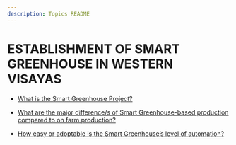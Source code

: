 ```yaml
---
description: Topics README
---
```


# ESTABLISHMENT OF SMART GREENHOUSE IN WESTERN VISAYAS


 - [What is the Smart Greenhouse Project?](/2022/other-priority-programs-and-projects/establishment-of-smart-greenhouse-in-western-visayas/what-is-the-smart-greenhouse-project.html)
    
 - [What are the major difference/s of Smart Greenhouse-based production compared to on farm production?](/2022/other-priority-programs-and-projects/establishment-of-smart-greenhouse-in-western-visayas/what-are-the-major-differences-of-smart-greenhouse-based-production-compared-to-on-farm-production.html)
    
 - [How easy or adoptable is the Smart Greenhouse’s level of automation?](/2022/other-priority-programs-and-projects/establishment-of-smart-greenhouse-in-western-visayas/how-easy-or-adoptable-is-the-smart-greenhouses-level-of-automation.html)
    
